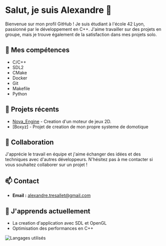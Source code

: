 # Salut, je suis Alexandre 👋

Bienvenue sur mon profil GitHub ! Je suis étudiant à l'école 42 Lyon, passionné par le développement en C++. J'aime travailler sur des projets en groupe, mais je trouve également de la satisfaction dans mes projets solo.

## 🔧 Mes compétences
- C/C++
- SDL2
- CMake
- Docker
- Git
- Makefile
- Python

## 🚀 Projets récents
- [Nova_Engine](https://github.com/Ekyoz/Nova-Engine) - Creation d'un moteur de jeux 2D.
- [Boxyz] - Projet de creation de mon propre systeme de domotique

## 👥 Collaboration
J'apprécie le travail en équipe et j'aime échanger des idées et des techniques avec d'autres développeurs. N'hésitez pas à me contacter si vous souhaitez collaborer sur un projet !

## 📫 Contact
- **Email :** alexandre.tresallet@gmail.com

## 🌱 J'apprends actuellement
- La creation d'application avec SDL et OpenGL
- Optimisation des performances en C++

![Langages utilisés](https://img.shields.io/github/languages/top/Ekyoz/Nova-Engine)
